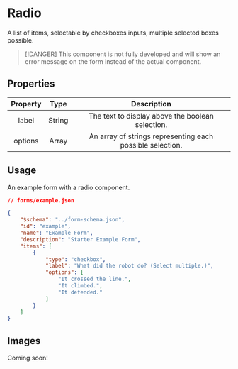 # Radio
A list of items, selectable by checkboxes inputs, multiple selected boxes possible.

> [!DANGER]
> This component is not fully developed and will show an error message on the form instead of the actual component.

## Properties

|  Property |   Type  |                        Description                        |
|:---------:|:-------:|:---------------------------------------------------------:|
|   label   |  String |      The text to display above the boolean selection.     |
|  options  |  Array  | An array of strings representing each possible selection. |

## Usage
An example form with a radio component.
```json
// forms/example.json

{
    "$schema": "../form-schema.json",
    "id": "example",
    "name": "Example Form",
    "description": "Starter Example Form",
    "items": [
        {
            "type": "checkbox",
            "label": "What did the robot do? (Select multiple.)",
            "options": [
                "It crossed the line.",
                "It climbed.",
                "It defended."
            ]
        }
    ]
}
```

## Images
Coming soon!
